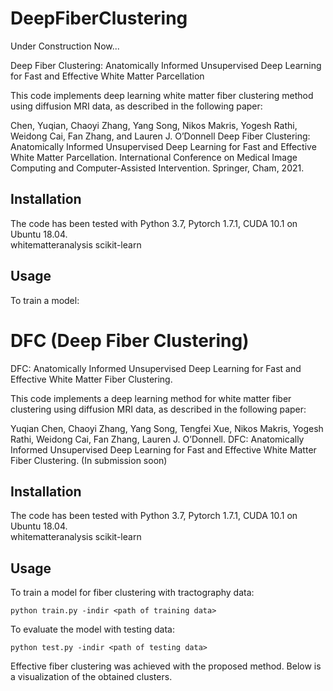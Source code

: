 # DeepFiberClustering
Under Construction Now...  
  
Deep Fiber Clustering: Anatomically Informed Unsupervised Deep Learning for Fast and Effective White Matter Parcellation  
  
This code implements deep learning white matter fiber clustering method using diffusion MRI data, as described in the following paper:
  
Chen, Yuqian, Chaoyi Zhang, Yang Song, Nikos Makris, Yogesh Rathi, Weidong Cai, Fan Zhang, and Lauren J. O’Donnell
Deep Fiber Clustering: Anatomically Informed Unsupervised Deep Learning for Fast and Effective White Matter Parcellation. 
International Conference on Medical Image Computing and Computer-Assisted Intervention. Springer, Cham, 2021.

## Installation
The code has been tested with Python 3.7, Pytorch 1.7.1, CUDA 10.1 on Ubuntu 18.04.  
whitematteranalysis
scikit-learn

## Usage
To train a model:

# DFC (Deep Fiber Clustering)
DFC: Anatomically Informed Unsupervised Deep Learning for Fast and Effective White Matter Fiber Clustering.

This code implements a deep learning method for white matter fiber clustering using diffusion MRI data, as described in the following paper:

Yuqian Chen, Chaoyi Zhang, Yang Song, Tengfei Xue, Nikos Makris, Yogesh Rathi, Weidong Cai, Fan Zhang, Lauren J. O’Donnell.
DFC: Anatomically Informed Unsupervised Deep Learning for Fast and Effective White Matter Fiber Clustering. (In submission soon)

## Installation
The code has been tested with Python 3.7, Pytorch 1.7.1, CUDA 10.1 on Ubuntu 18.04.  
whitematteranalysis
scikit-learn

## Usage
To train a model for fiber clustering with tractography data:
```
python train.py -indir <path of training data>
```

To evaluate the model with testing data:
```
python test.py -indir <path of testing data>
```
Effective fiber clustering was achieved with the proposed method. Below is a visualization of the obtained clusters.
